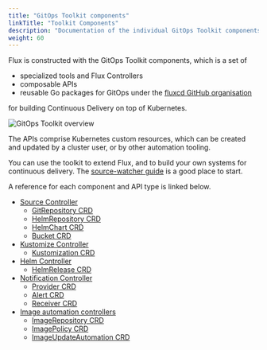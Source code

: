 ```yaml
---
title: "GitOps Toolkit components"
linkTitle: "Toolkit Components"
description: "Documentation of the individual GitOps Toolkit components and their APIs."
weight: 60
---
```


Flux is constructed with the GitOps Toolkit components, which is a set of

- specialized tools and Flux Controllers
- composable APIs
- reusable Go packages for GitOps under the [fluxcd GitHub organisation](https://github.com/fluxcd)

for building Continuous Delivery on top of Kubernetes.

![GitOps Toolkit overview](/img/diagrams/gitops-toolkit.png)

The APIs comprise Kubernetes custom resources,
which can be created and updated by a cluster user, or by other
automation tooling.

You can use the toolkit to extend Flux, and to build your own systems
for continuous delivery. The [source-watcher
guide](../gitops-toolkit/source-watcher/) is a good place to start.

A reference for each component and API type is linked below.

- [Source Controller](source/_index.md)
    - [GitRepository CRD](source/gitrepositories.md)
    - [HelmRepository CRD](source/helmrepositories.md)
    - [HelmChart CRD](source/helmcharts.md)
    - [Bucket CRD](source/buckets.md)
- [Kustomize Controller](kustomize/_index.md)
    - [Kustomization CRD](kustomize/kustomization.md)
- [Helm Controller](helm/_index.md)
    - [HelmRelease CRD](helm/helmreleases.md)
- [Notification Controller](notification/_index.md)
    - [Provider CRD](notification/provider.md)
    - [Alert CRD](notification/alert.md)
    - [Receiver CRD](notification/receiver.md)
- [Image automation controllers](image/_index.md)
    - [ImageRepository CRD](image/imagerepositories.md)
    - [ImagePolicy CRD](image/imagepolicies.md)
    - [ImageUpdateAutomation CRD](image/imageupdateautomations.md)
